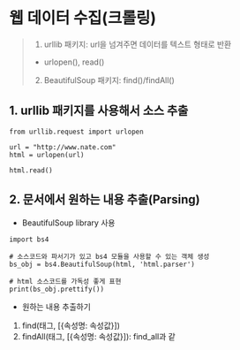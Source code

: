 # 웹 데이터 수집(크롤링)
> 1. urllib 패키지: url을 넘겨주면 데이터를 텍스트 형태로 반환
>   - urlopen(), read()
> 
> 2. BeautifulSoup 패키지: find()/findAll()

## 1. urllib 패키지를 사용해서 소스 추출
```
from urllib.request import urlopen

url = "http://www.nate.com"
html = urlopen(url)

html.read()
```
## 2. 문서에서 원하는 내용 추출(Parsing)
- BeautifulSoup library 사용
```
import bs4

# 소스코드와 파서기가 있고 bs4 모듈을 사용할 수 있는 객체 생성
bs_obj = bs4.BeautifulSoup(html, 'html.parser')

# html 소스코드를 가독성 좋게 표현
print(bs_obj.prettify())
```

- 원하는 내용 추출하기
1. find(태그, [{속성명: 속성값}])
2. findAll(태그, [{속성명: 속성값}]): find_all과 같